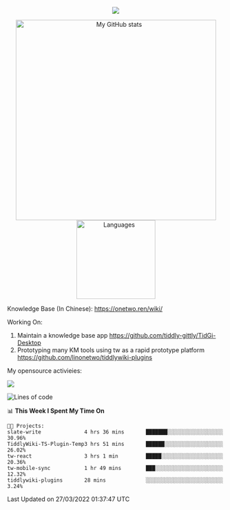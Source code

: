 <a href="https://github.com/linonetwo">
    <p align="center">
        <img src="https://github-profile-trophy.vercel.app/?username=linonetwo&column=7&theme=onedark"/>
    </p>
</a>
<a align="center" href="https://github.com/linonetwo">
  <p align="center">
    <img src="https://github-readme-stats.vercel.app/api?username=linonetwo&show_icons=true&count_private=true" alt="My GitHub stats" width="465"/>
    <img src="https://github-readme-stats.vercel.app/api/top-langs/?username=linonetwo&layout=compact&langs_count=10" alt="Languages" height="183">
  </p>
</a>

Knowledge Base (In Chinese): https://onetwo.ren/wiki/

Working On: 

1. Maintain a knowledge base app https://github.com/tiddly-gittly/TidGi-Desktop
1. Prototyping many KM tools using tw as a rapid prototype platform https://github.com/linonetwo/tiddlywiki-plugins

My opensource activieies:

![](https://visitor-badge.glitch.me/badge?page_id=linonetwo.linonetwo)

<!--START_SECTION:waka-->
![Lines of code](https://img.shields.io/badge/From%20Hello%20World%20I%27ve%20Written-2%20Million%20lines%20of%20code-blue)

📊 **This Week I Spent My Time On** 

```text
🐱‍💻 Projects: 
slate-write              4 hrs 36 mins       ███████░░░░░░░░░░░░░░░░░░   30.96% 
TiddlyWiki-TS-Plugin-Temp3 hrs 51 mins       ██████░░░░░░░░░░░░░░░░░░░   26.02% 
tw-react                 3 hrs 1 min         █████░░░░░░░░░░░░░░░░░░░░   20.36% 
tw-mobile-sync           1 hr 49 mins        ███░░░░░░░░░░░░░░░░░░░░░░   12.32% 
tiddlywiki-plugins       28 mins             ░░░░░░░░░░░░░░░░░░░░░░░░░   3.24%

```


 Last Updated on 27/03/2022 01:37:47 UTC
<!--END_SECTION:waka-->
